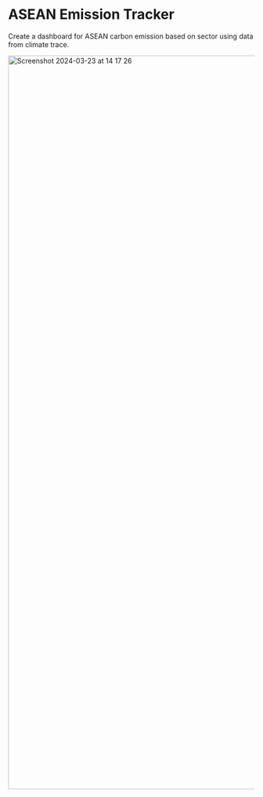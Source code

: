 # ASEAN Emission Tracker

Create a dashboard for ASEAN carbon emission based on sector using data from climate trace.


<img width="1495" alt="Screenshot 2024-03-23 at 14 17 26" src="https://github.com/itangr31/climate_trace/assets/116815310/650bfa2b-158b-4f33-b39d-8eee2b0a63b1">
